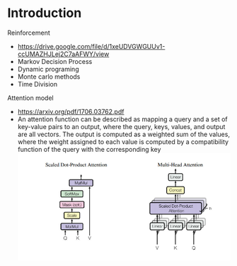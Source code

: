 # Introduction

Reinforcement
- https://drive.google.com/file/d/1xeUDVGWGUUv1-ccUMAZHJLej2C7aAFWY/view
- Markov Decision Process
- Dynamic programing
- Monte carlo methods
- Time Division

Attention model
- https://arxiv.org/pdf/1706.03762.pdf
- An attention function can be described as mapping a query and a set of key-value pairs to an output,
where the query, keys, values, and output are all vectors. The output is computed as a weighted sum
of the values, where the weight assigned to each value is computed by a compatibility function of the
query with the corresponding key
![Alt text](IMG20180405_01_attention.jpg "Optional title") 
